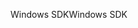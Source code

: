 <span data-ttu-id="2f40d-101">Windows SDK</span><span class="sxs-lookup"><span data-stu-id="2f40d-101">Windows SDK</span></span>